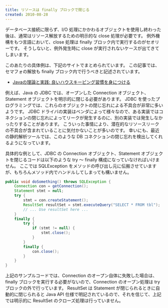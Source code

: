 ```yaml
---
title: リソースは finally ブロックで閉じる
created: 2010-08-28
---
```


データベース接続に限らず、I/O 処理にかかわるオブジェクトを使用し終わった後は、通常はリソース解放するための明示的な close 処理が必要です。
例外機構をもつ言語において、close 処理は finally ブロック内で実行するのがセオリーです。
そうしないと、例外発生時に close が実行されないケースが出てきてしまいます。

このあたりの具体例は、下記のサイトでまとめられています。
この記事では、セマフォの解放も finally ブロック内で行うべきと記述されています。

* [Javaの理論と実践: 良いハウスキーピング習慣を身につける](http://www.ibm.com/developerworks/jp/java/library/j-jtp03216/index.html)

例えば、Java の JDBC では、オープンした Connection オブジェクト、Statement オブジェクトを明示的に閉じる必要があります。
JDBC を使ったプログラミングでは、これらのオブジェクトの閉じ忘れによる不具合が非常に多いようです。
JDBC ドライバの実装はベンダによって様々なので、ある実装ではコネクションの閉じ忘れによってリークが発生するのに、別の実装では発生しなかったりすることがあります。
こういった事情により、潜在的なリソースリークの不具合が含まれていることに気付かないことが多いのです。
幸いにも、最近の静的解析ツールでは、このような DB コネクションの閉じ忘れを検出してくれるようになっています。

具体的な例として、JDBC の Connection オブジェクト、Statement オブジェクトを閉じるコードは以下のような try ～ finally 構成になっていなければいけません。
ここでは SQLException をメソッドの呼び出し元に伝搬させていますが、もちろんメソッド内でハンドルしてしまっても構いません。

```java
public void doSomething() throws SQLException {
    Connection con = getConnection();
    Statement stmt = null;
    try {
        stmt = con.createStatement();
        ResultSet resultSet = stmt.executeQuery("SELECT * FROM tbl");
        // ... Use resultSet here ...
    }
    finally {
        try {
            if (stmt != null) {
                stmt.close();
            }
        }
        finally {
            con.close();
        }
    }
}
```

上記のサンプルコードでは、Connection のオープン自体に失敗した場合は、finally ブロックを実行する必要がないので、Connection のオープン処理は try ブロックの外で行っています。
ResultSet は Statement が閉じられるときに自動的に閉じられると Java API 仕様で明記されているので、それを信じて、上記では明示的に ResultSet のクローズ処理は行っていません。
